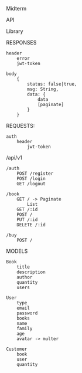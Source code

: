 
Midterm

API



Library


RESPONSES

    header
        error
        jwt-token

    body
        {
            status: false|true,
            msg: String,
            data: {
                data
                [paginate]
            }
        }


REQUESTS:

    auth
        header
            jwt-token

/api/v1

    /auth
        POST /register
        POST /login
        GET /logout

    /book
        GET / -> Paginate
            List
        GET /:id
        POST /
        PUT /:id
        DELETE /:id

    /buy
        POST /

        




MODELS

    Book
        title
        description
        author
        quantity
        users
    
    User
        type
        email
        password
        books
        name
        family
        age
        avatar -> multer

    Customer
        book
        user
        quantity

